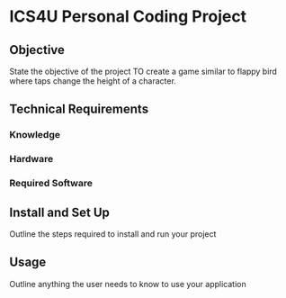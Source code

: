 # ICS4U Personal Coding Project

## Objective
State the objective of the project
TO create a game similar to flappy bird where taps change the height of a character.

## Technical Requirements
### Knowledge
### Hardware
### Required Software

## Install and Set Up
Outline the steps required to install and run your project

## Usage
Outline anything the user needs to know to use your application

